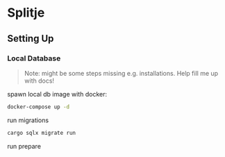 # Splitje

## Setting Up

### Local Database

> Note: might be some steps missing e.g. installations. Help fill me up with docs!

spawn local db image with docker:
```sh
docker-compose up -d
```

run migrations
```sh
cargo sqlx migrate run
```

run prepare

